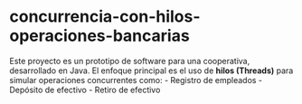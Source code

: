 # concurrencia-con-hilos-operaciones-bancarias
Este proyecto es un prototipo de software para una cooperativa, desarrollado en Java. El enfoque principal es el uso de **hilos (Threads)** para simular operaciones concurrentes como:  - Registro de empleados - Depósito de efectivo - Retiro de efectivo
